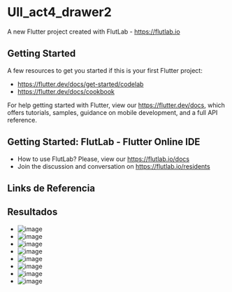 # Ull_act4_drawer2

A new Flutter project created with FlutLab - https://flutlab.io

## Getting Started

A few resources to get you started if this is your first Flutter project:

- https://flutter.dev/docs/get-started/codelab
- https://flutter.dev/docs/cookbook

For help getting started with Flutter, view our
https://flutter.dev/docs, which offers tutorials,
samples, guidance on mobile development, and a full API reference.

## Getting Started: FlutLab - Flutter Online IDE

- How to use FlutLab? Please, view our https://flutlab.io/docs
- Join the discussion and conversation on https://flutlab.io/residents

## Links de Referencia

## Resultados
- ![image](https://github.com/aecortega/Ull_act4_drawer2/assets/143548446/825437f2-c899-4f08-bad3-ee1c774099be)
- ![image](https://github.com/aecortega/Ull_act4_drawer2/assets/143548446/ed058dfd-5c27-4039-b535-c8300e35c36a)
- ![image](https://github.com/aecortega/Ull_act4_drawer2/assets/143548446/a96dc649-40a2-4dce-9cd3-d6805ec4882f)
- ![image](https://github.com/aecortega/Ull_act4_drawer2/assets/143548446/c016b518-ace5-4ae9-af7f-4a245d6a4baf)
- ![image](https://github.com/aecortega/Ull_act4_drawer2/assets/143548446/f7d7a3e3-79ba-4b93-a347-c3d5faa55e24)
- ![image](https://github.com/aecortega/Ull_act4_drawer2/assets/143548446/5686e7c8-25ac-47e9-9f80-f1d402c7c7a2)
- ![image](https://github.com/aecortega/Ull_act4_drawer2/assets/143548446/3334b985-f8dc-46bd-a0f3-a9f5b76c55ee)
- ![image](https://github.com/aecortega/Ull_act4_drawer2/assets/143548446/aa53a480-049e-451d-9f8a-23fb50716689)




